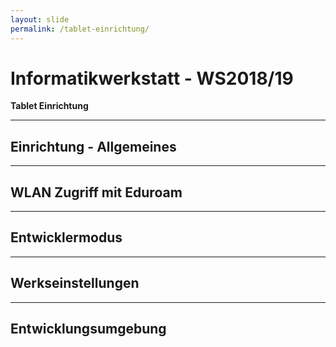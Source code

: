 ```yaml
---
layout: slide
permalink: /tablet-einrichtung/
---
```


# Informatikwerkstatt - WS2018/19
__Tablet Einrichtung__

---

## Einrichtung - Allgemeines

---

## WLAN Zugriff mit Eduroam

---

## Entwicklermodus

---

## Werkseinstellungen

---

## Entwicklungsumgebung
